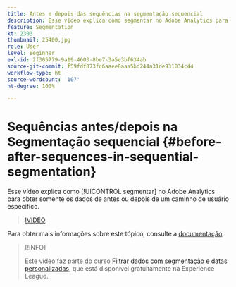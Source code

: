 ```yaml
---
title: Antes e depois das sequências na segmentação sequencial
description: Esse vídeo explica como segmentar no Adobe Analytics para obter somente os dados de antes ou depois de um caminho de usuário específico.
feature: Segmentation
kt: 2303
thumbnail: 25400.jpg
role: User
level: Beginner
exl-id: 2f305779-9a19-4603-8be7-3a5e3bf634ab
source-git-commit: f59fdf873fc6aaee8aaa5bd244a31de931034c44
workflow-type: ht
source-wordcount: '107'
ht-degree: 100%

---
```


# Sequências antes/depois na Segmentação sequencial {#before-after-sequences-in-sequential-segmentation}

Esse vídeo explica como [!UICONTROL segmentar] no Adobe Analytics para obter somente os dados de antes ou depois de um caminho de usuário específico.

>[!VIDEO](https://video.tv.adobe.com/v/25400/?quality=12)

Para obter mais informações sobre este tópico, consulte a [documentação](https://experienceleague.adobe.com/docs/analytics/components/segmentation/segmentation-workflow/seg-sequential-build.html?lang=pt-BR).

>[!INFO]
>
> Este vídeo faz parte do curso [Filtrar dados com segmentação e datas personalizadas](https://experienceleague.adobe.com/?recommended=Analytics-U-1-2021.1.filterdata&amp;lang=pt-BR), que está disponível gratuitamente na Experience League.
